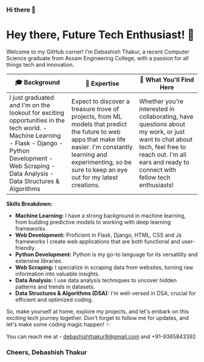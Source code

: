 ### Hi there 👋
# Hey there, Future Tech Enthusiast! 👋

Welcome to my GitHub corner! I'm Debashish Thakur, a recent Computer Science graduate from Assam Engineering College, with a passion for all things tech and innovation.

| 🎓 **Background** | 🚀 **Expertise** | 🌟 **What You'll Find Here** |
|-------------------|------------------|------------------------------|
| I just graduated and I'm on the lookout for exciting opportunities in the tech world. - Machine Learning - Flask - Django - Python Development - Web Scraping - Data Analysis - Data Structures & Algorithms | Expect to discover a treasure trove of projects, from ML models that predict the future to web apps that make life easier. I'm constantly learning and experimenting, so be sure to keep an eye out for my latest creations. | Whether you're interested in collaborating, have questions about my work, or just want to chat about tech, feel free to reach out. I'm all ears and ready to connect with fellow tech enthusiasts! |

**Skills Breakdown:**

- **Machine Learning:** I have a strong background in machine learning, from building predictive models to working with deep learning frameworks.
- **Web Development:** Proficient in Flask, Django, HTML, CSS and Js frameworks I create web applications that are both functional and user-friendly.
- **Python Development:** Python is my go-to language for its versatility and extensive libraries.
- **Web Scraping:** I specialize in scraping data from websites, turning raw information into valuable insights.
- **Data Analysis:** I use data analysis techniques to uncover hidden patterns and trends in datasets.
- **Data Structures & Algorithms (DSA):** I'm well-versed in DSA, crucial for efficient and optimized coding.

So, make yourself at home, explore my projects, and let's embark on this exciting tech journey together. Don't forget to follow me for updates, and let's make some coding magic happen! ✨

You can reach me at - debashishthakur9@gmail.com and +91-9365843392

                      
### Cheers, Debashish Thakur



<!--
**debashishthakur/debashishthakur** is a ✨ _special_ ✨ repository because its `README.md` (this file) appears on your GitHub profile.

Here are some ideas to get you started:

- 🔭 I’m currently working on ...
- 🌱 I’m currently learning ...
- 👯 I’m looking to collaborate on ...
- 🤔 I’m looking for help with ...
- 💬 Ask me about ...
- 📫 How to reach me: ...
- 😄 Pronouns: ...
- ⚡ Fun fact: ...
-->
